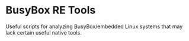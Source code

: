 BusyBox RE Tools
===============

Useful scripts for analyzing BusyBox/embedded Linux systems that may lack
certain useful native tools.
